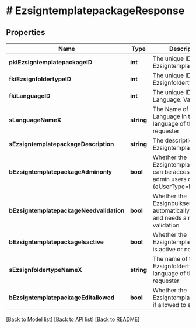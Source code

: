 # # EzsigntemplatepackageResponse

## Properties

Name | Type | Description | Notes
------------ | ------------- | ------------- | -------------
**pkiEzsigntemplatepackageID** | **int** | The unique ID of the Ezsigntemplatepackage |
**fkiEzsignfoldertypeID** | **int** | The unique ID of the Ezsignfoldertype. |
**fkiLanguageID** | **int** | The unique ID of the Language.  Valid values:  |Value|Description| |-|-| |1|French| |2|English| |
**sLanguageNameX** | **string** | The Name of the Language in the language of the requester |
**sEzsigntemplatepackageDescription** | **string** | The description of the Ezsigntemplatepackage |
**bEzsigntemplatepackageAdminonly** | **bool** | Whether the Ezsigntemplatepackage can be accessed by admin users only (eUserType&#x3D;Normal) |
**bEzsigntemplatepackageNeedvalidation** | **bool** | Whether the Ezsignbulksend was automatically modified and needs a manual validation |
**bEzsigntemplatepackageIsactive** | **bool** | Whether the Ezsigntemplatepackage is active or not |
**sEzsignfoldertypeNameX** | **string** | The name of the Ezsignfoldertype in the language of the requester |
**bEzsigntemplatepackageEditallowed** | **bool** | Whether the Ezsigntemplatepackage if allowed to edit or not |

[[Back to Model list]](../../README.md#models) [[Back to API list]](../../README.md#endpoints) [[Back to README]](../../README.md)
